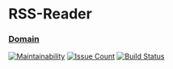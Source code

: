 # RSS-Reader
### [Domain](http://rssreaderyn.surge.sh/)
[![Maintainability](https://api.codeclimate.com/v1/badges/23050ed503a451d90998/maintainability)](https://codeclimate.com/github/YuriNem/project-lvl3-s282/maintainability)
[![Issue Count](https://codeclimate.com/github/YuriNem/project-lvl1-s224/badges/issue_count.svg)](https://codeclimate.com/github/YuriNem/project-lvl3-s282)
[![Build Status](https://travis-ci.org/YuriNem/project-lvl3-s282.svg?branch=master)](https://travis-ci.org/YuriNem/project-lvl3-s282)

